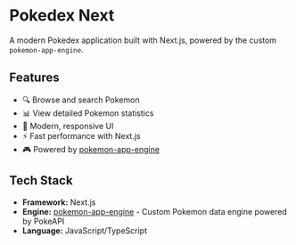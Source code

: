 # Pokedex Next

A modern Pokedex application built with Next.js, powered by the custom `pokemon-app-engine`.

## Features

- 🔍 Browse and search Pokemon
- 📊 View detailed Pokemon statistics
- 🎨 Modern, responsive UI
- ⚡ Fast performance with Next.js
- 🎮 Powered by [pokemon-app-engine](https://github.com/flxtreme/pokemon-app-engine)

## Tech Stack

- **Framework:** Next.js
- **Engine:** [pokemon-app-engine](https://github.com/flxtreme/pokemon-app-engine) - Custom Pokemon data engine powered by PokeAPI
- **Language:** JavaScript/TypeScript